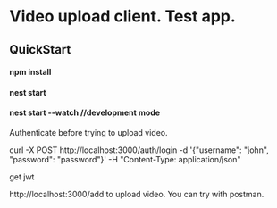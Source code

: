 # Video upload client. Test app.

## QuickStart

#### npm install

#### nest start 
#### nest start --watch //development mode

Authenticate before trying to upload video.

curl -X POST http://localhost:3000/auth/login -d '{"username": "john", "password": "password"}' -H "Content-Type: application/json"

get jwt 

http://localhost:3000/add to upload video. You can try with postman.
